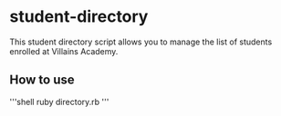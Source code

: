 # student-directory

This student directory script allows you to manage the list of students enrolled at Villains Academy.

## How to use ##

'''shell
ruby directory.rb
'''